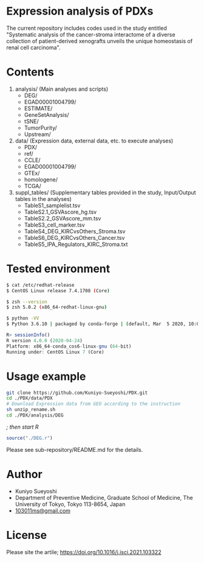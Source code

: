 # Expression analysis of PDXs 
The current repository includes codes used in the study entitled "Systematic analysis of the cancer-stroma interactome of a diverse collection of patient-derived xenografts unveils the unique homeostasis of renal cell carcinoma".

# Contents
1. analysis/ (Main analyses and scripts)
   - DEG/
   - EGAD00001004799/
   - ESTIMATE/
   - GeneSetAnalysis/
   - tSNE/
   - TumorPurity/
   - Upstream/
2. data/ (Expression data, external data, etc. to execute analyses)
   - PDX/
   - ref/
   - CCLE/  
   - EGAD00001004799/
   - GTEx/
   - homologene/
   - TCGA/
4. suppl_tables/ (Supplementary tables provided in the study, Input/Output tables in the analyses)
   - TableS1_samplelist.tsv
   - TableS2.1_GSVAscore_hg.tsv
   - TableS2.2_GSVAscore_mm.tsv
   - TableS3_cell_marker.tsv
   - TableS4_DEG_KIRCvsOthers_Stroma.tsv
   - TableS6_DEG_KIRCvsOthers_Cancer.tsv
   - TableS5_IPA_Regulators_KIRC_Stroma.txt

# Tested environment
```sh
$ cat /etc/redhat-release
$ CentOS Linux release 7.4.1708 (Core)

$ zsh --version
$ zsh 5.0.2 (x86_64-redhat-linux-gnu)

$ python -VV
$ Python 3.6.10 | packaged by conda-forge | (default, Mar  5 2020, 10:05:08) [GCC 7.3.0]
```
```R
R> sessionInfo()
R version 4.0.0 (2020-04-24)
Platform: x86_64-conda_cos6-linux-gnu (64-bit)
Running under: CentOS Linux 7 (Core)
```

# Usage example
```sh
git clone https://github.com/Kuniyo-Sueyoshi/PDX.git
cd ./PDX/data/PDX
# Download Expression data from GEO according to the instruction
sh unzip_rename.sh
cd ./PDX/analysis/DEG
```
*; then start R*
```R
source("./DEG.r")
```
Please see sub-repository/README.md for the details.

# Author
* Kuniyo Sueyoshi
* Department of Preventive Medicine, Graduate School of Medicine, The University of Tokyo, Tokyo 113-8654, Japan
* 103011ms@gmail.com

# License
Please site the artile; https://doi.org/10.1016/j.isci.2021.103322
